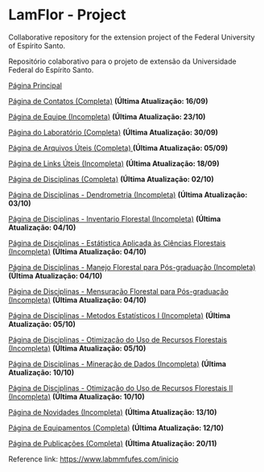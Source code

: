 # LamFlor - Project

  Collaborative repository for the extension project of the Federal University of Espírito Santo. <br>

  Repositório colaborativo para o projeto de extensão da Universidade Federal do Espírito Santo. <br>

  <a href="https://pedr0passos.github.io/projeto-lamflor/lamflor/index" target="_blank">Página Principal</a>

  <a href="https://pedr0passos.github.io/projeto-lamflor/lamflor/contact-page.html" target="_blank">Página de Contatos (Completa)</a> <strong>(Última Atualização: 16/09)</strong>

  <a href="https://pedr0passos.github.io/projeto-lamflor/lamflor/team.html" target="_blank">Página de Equipe (Incompleta)</a> <strong>(Última Atualização: 23/10)</strong>

  <a href="https://pedr0passos.github.io/projeto-lamflor/lamflor/lab.html" target="_blank">Página do Laboratório (Completa)</a> <strong>(Última Atualização: 30/09)</strong>

  <a href="https://pedr0passos.github.io/projeto-lamflor/lamflor/arq-uteis.html" target="_blank">Página de Arquivos Úteis (Completa) </a> <strong>(Última Atualização: 05/09)</strong>
  
  <a href="https://pedr0passos.github.io/projeto-lamflor/lamflor/links-uteis.html" target="_blank">Página de Links Úteis (Incompleta)</a>  <strong>(Última Atualização: 18/09)</strong>

  <a href="https://pedr0passos.github.io/projeto-lamflor/lamflor/disciplinas.html" target="_blank">Página de Disciplinas (Completa)</a> <strong>(Última Atualização: 02/10)</strong>

  <a href="https://pedr0passos.github.io/projeto-lamflor/lamflor/disciplinas-dendrometria.html" target="_blank">Página de Disciplinas - Dendrometria (Incompleta)</a> <strong>(Última Atualização: 03/10)</strong>

  <a href="https://pedr0passos.github.io/projeto-lamflor/lamflor/disciplinas-invent-florestal.html" target="_blank">Página de Disciplinas - Inventario Florestal (Incompleta)</a> <strong>(Última Atualização: 04/10)</strong>

  <a href="https://pedr0passos.github.io/projeto-lamflor/lamflor/disciplinas-est-cien-florestais.html" target="_blank">Página de Disciplinas - Estátistica Aplicada às Ciências Florestais  (Incompleta)</a> <strong>(Última Atualização: 04/10)</strong>

  <a href="https://pedr0passos.github.io/projeto-lamflor/lamflor/disciplinas-manejo-florestal-pos.html" target="_blank">Página de Disciplinas - Manejo Florestal para Pós-graduação (Incompleta)</a> <strong>(Última Atualização: 04/10)</strong>

  <a href="https://pedr0passos.github.io/projeto-lamflor/lamflor/disciplinas-mensuracao-florestal-pos.html" target="_blank">Página de Disciplinas - Mensuração Florestal para Pós-graduação (Incompleta)</a> <strong>(Última Atualização: 04/10)</strong>

  <a href="https://pedr0passos.github.io/projeto-lamflor/lamflor/disciplinas-metodos-est.html" target="_blank">Página de Disciplinas - Metodos Estatísticos I (Incompleta)</a> <strong>(Última Atualização: 05/10)</strong>

  <a href="https://pedr0passos.github.io/projeto-lamflor/lamflor/disciplinas-otimizacao-recursos-florestais.html" target="_blank">Página de Disciplinas - Otimização do Uso de Recursos Florestais (Incompleta)</a> <strong>(Última Atualização: 05/10)</strong>

  <a href="https://pedr0passos.github.io/projeto-lamflor/lamflor/disciplinas-mineracao-de-dados" target="_blank">Página de Disciplinas - Mineração de Dados (Incompleta)</a> <strong>(Última Atualização: 10/10)</strong>

  <a href="https://pedr0passos.github.io/projeto-lamflor/lamflor/disciplinas-otimizacao-recursos-florestais-II.html" target="_blank">Página de Disciplinas - Otimização do Uso de Recursos Florestais II (Incompleta)</a> <strong>(Última Atualização: 10/10)</strong>

  <a href="https://pedr0passos.github.io/projeto-lamflor/lamflor/novidades.html" target="_blank">Página de Novidades (Incompleta)</a> <strong>(Última Atualização: 13/10)</strong>

  <a href="https://pedr0passos.github.io/projeto-lamflor/lamflor/equipamentos.html" target="_blank">Página de Equipamentos (Completa)</a> <strong>(Última Atualização: 12/10)</strong>

  <a href="https://pedr0passos.github.io/projeto-lamflor/lamflor/publicacoes.html" target="_blank">Página de Publicações (Completa)</a> <strong>(Última Atualização: 20/11)</strong>


  Reference link: <a href="https://www.labmmfufes.com/inicio">https://www.labmmfufes.com/inicio</a>
 